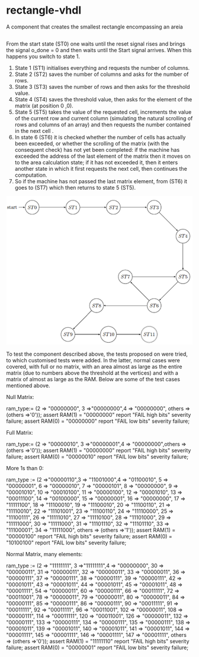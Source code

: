 # rectangle-vhdl
A component that creates the smallest rectangle encompassing an areia

## 
From the start state (ST0) one waits until the reset signal rises and brings the signal o_done = 0 and then waits until the Start signal arrives.
When this happens you switch to state 1.

1. State 1 (ST1) initialises everything and requests the number of columns.
1. State 2 (ST2) saves the number of columns and asks for the number of rows.
1. State 3 (ST3) saves the number of rows and then asks for the threshold value.
1. State 4 (ST4) saves the threshold value, then asks for the element of the matrix (at position 0 ,0).
1. State 5 (ST5) takes the value of the requested cell, increments the value of the current row and current column (simulating the natural scrolling of rows and columns of an array) and then requests the number contained in the next cell .
1. In state 6 (ST6) it is checked whether the number of cells has actually been exceeded, or whether the scrolling of the matrix (with the consequent check) has not yet been completed: if the machine has exceeded the address of the last element of the matrix then it moves on to the area calculation state; if it has not exceeded it, then it enters another state in which it first requests the next cell, then continues the computation.
1. So if the machine has not passed the last matrix element, from (ST6) it goes to (ST7) which then returns to state 5 (ST5).

![States](states.png)

To test the component described above, the tests proposed on were tried, to which customised tests were added. In the latter, normal cases were covered, with full or no matrix, with an area almost as large as the entire matrix (due to numbers above the threshold at the vertices) and with a matrix of almost as large as the RAM. Below are some of the test cases mentioned above.

Null Matrix:

ram_type:= (2 => "00000000", 3 =>"00000000",4 => "00000000", others => (others =>'0'));
assert RAM(1) = "00000000" report "FAIL high bits" severity failure;
assert RAM(0) = "00000000" report "FAIL low bits" severity failure;

Full Matrix:

ram_type:= (2 => "00000010", 3 =>"00000001",4 => "00000000",others =>(others =>'0'));
assert RAM(1) = "00000000" report "FAIL high bits" severity failure;
assert RAM(0) = "00000010" report "FAIL low bits" severity failure;

More 1s than 0:

ram_type := (2 =>"00000110",3 => "11001000",4 => "01100010", 5 => "00000001", 6 => "00000010", 7 => "00000101", 8 => "00000000", 9 => "00001010", 10 => "00010100", 11 => "00000100", 12 => "00001010", 13 => "00011100", 14 => "00100000", 15 => "00000001", 16 => "00000000", 17 => "11111100", 18 => "11100010", 19 => "11100010", 20 => "11100110", 21 => "11110010", 22 => "11101001", 23 => "11100110", 24 => "11110000", 25 => "11100111", 26 => "11111010", 27 => "11110100", 28 => "11101000", 29 => "11111000", 30 => "11111000", 31 => "11101110", 32 => "11101110", 33 => "11100001", 34 => "11111000", others => (others =>'1'));
assert RAM(1) = "00000100" report "FAIL high bits" severity failure;
assert RAM(0) = "10100100" report "FAIL low bits" severity failure;

Normal Matrix, many elements:

ram_type := (2 => "11111111", 3 =>"11111111",4 => "00000000", 30 => "00000011", 31 => "00000011", 32 => "00000011", 33 => "00000011", 36 => "00000111", 37 => "00000111", 38 => "00000111", 39 => "00000111", 42 => "00001011", 43 => "00001011", 44 => "00001011", 45 => "00001011", 48 => "00001111", 54 => "00000011", 60 => "00000111", 66 => "00011111", 72 => "00011001", 78 => "00000011", 79 => "00000011", 80 => "00000011", 84 => "00000111", 85 => "00000111", 86 => "00000111", 90 => "00011111", 91 => "00011111", 92 => "00011111", 96 => "00011001", 102 => "00000011", 108 => "00000111", 114 => "00011111", 120 => "00011001", 126 => "00000011", 132 => "00000111", 133 => "00000111", 134 => "00000111", 135 => "00000111", 138 => "00001011", 139 => "00001011", 140 => "00001011", 141 => "00001011", 144 => "00001111", 145 => "00001111", 146 => "00001111", 147 => "00001111", others => (others =>'0'));
assert RAM(1) = "11111110" report "FAIL high bits" severity failure;
assert RAM(0) = "00000001" report "FAIL low bits" severity failure;